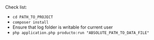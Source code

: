 Check list:
* ```cd PATH_TO_PROJECT```
* ```composer install```
* Ensure that log folder is writable for current user
* ```php application.php producto:run "ABSOLUTE_PATH_TO_DATA_FILE"```
